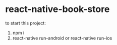 # react-native-book-store

to start this project:
1) npm i
2) react-native run-android or react-native run-ios 
